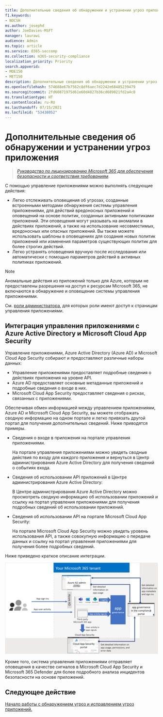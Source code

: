 ```yaml
---
title: Дополнительные сведения об обнаружении и устранении угроз приложения
f1.keywords:
- NOCSH
ms.author: josephd
author: JoeDavies-MSFT
manager: laurawi
audience: Admin
ms.topic: article
ms.service: O365-seccomp
ms.collection: m365-security-compliance
localization_priority: Priority
search.appverid:
- MOE150
- MET150
description: Дополнительные сведения об обнаружении и устранении угроз приложения.
ms.openlocfilehash: 574688e67b7562c8df6aec7d2242e68485239479
ms.sourcegitcommit: 2fd60871975d61e60d4827b36cd689021fd2a4c8
ms.translationtype: HT
ms.contentlocale: ru-RU
ms.lasthandoff: 07/15/2021
ms.locfileid: "53438052"
---
```

# <a name="learn-about-app-threat-detection-and-remediation"></a>Дополнительные сведения об обнаружении и устранении угроз приложения

>*[Руководство по лицензированию Microsoft 365 для обеспечения безопасности и соответствия требованиям](https://aka.ms/ComplianceSD).*

С помощью управление приложениями можно выполнять следующие действия:

- Легко отслеживать оповещения об угрозах, созданные встроенными методами обнаружения системы управления приложениями, для действий вредоносных приложений и оповещений на основе политик, созданных активными политиками приложений. Эти оповещения могут указывать на аномалии в действиях приложений, а также на использование несовместимых, вредоносных или опасных приложений.  Вы также можете использовать шаблоны в оповещениях для создания новых политик приложений или изменения параметров существующих политик для более строгих действий.
- Легко устранять оповещения вручную после исследования или автоматически с помощью параметров действий в активных политиках приложений.


>[!Note]
>Аномальные действия из приложений только для Azure, которым не предоставлены разрешения на доступ к ресурсам Microsoft 365, не включаются в обнаружение и оповещение системы управления приложениями.
>

См. [роли администратора](app-governance-get-started.md#administrator-roles), для которых роли имеют доступ к страницам управления приложениями.


## <a name="app-governance-integration-with-azure-active-directory-and-microsoft-cloud-app-security"></a>Интеграция управления приложениями с Azure Active Directory и Microsoft Cloud App Security

Управление приложениями, Azure Active Directory (Azure AD) и Microsoft Cloud App Security собирают и предоставляют различные наборы данных:

- Управление приложениями предоставляет подробные сведения о действиях приложения на уровне API.
- Azure AD предоставляет основные метаданные приложений и подробные сведения о входе в них.
- Microsoft Cloud App Security предоставляет сведения о рисках, связанных с приложениями.

Обеспечивая обмен информацией между управлением приложениями, Azure AD и Microsoft Cloud App Security, вы можете отображать сводную информацию на одном портале и легко привязать другой портал для получения дополнительных сведений. Ниже приводятся примеры.

- Сведения о входе в приложения на портале управления приложениями.

  На портале управления приложениями можно увидеть сводные действия по входу для каждого приложения и вернуться в Центр администрирования Azure Active Directory для получения сведений о событиях входа.

- Сведения об использовании API приложений в Центре администрирования Azure Active Directory:

  В Центре администрирования Azure Active Directory можно просмотреть сводную информацию об использовании приложений и ссылку на портал управления приложениями для получения подробных сведений об использовании приложений.

- Сведения об использовании API на портале Microsoft Cloud App Security: 

  На портале Microsoft Cloud App Security можно увидеть уровень использования API, а также совокупную информацию о передаче данных и ссылку на портал управления приложениями для получения более подробных сведений.

Ниже приведено краткое описание интеграции.

![Интеграция управления приложениями с Azure AD и Microsoft Cloud App Security](..\media\manage-app-protection-governance\mapg-integration.png)

Кроме того, система управления приложениями отправляет оповещения в качестве сигналов в Microsoft Cloud App Security и Microsoft 365 Defender для более подробного анализа инцидентов безопасности на основе приложений.

<!--

CFA #3 Scenario 1:  As an admin, I can investigate alerts associated to my M365 apps through MAPG.
CFA #3 Scenario 2: As an admin, I can manually remediate 
CFA #3 Scenario 3: As an admin, I can configure policies to perform automatic 
--> 

## <a name="next-step"></a>Следующее действие

[Начало работы с обнаружением угроз и исправлением угроз приложений.](app-governance-detect-remediate-get-started.md)
